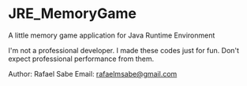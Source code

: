 # JRE_MemoryGame
A little memory game application for Java Runtime Environment

I'm not a professional developer. I made these codes just for fun. Don't expect professional performance from them.

Author: Rafael Sabe
Email: rafaelmsabe@gmail.com

